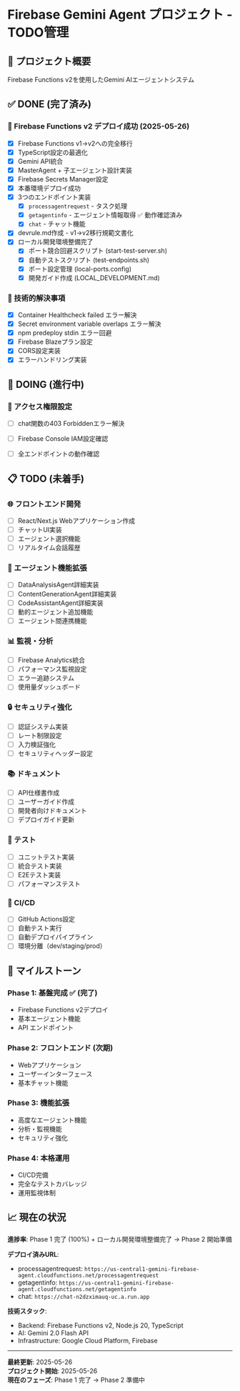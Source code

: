 # Firebase Gemini Agent プロジェクト - TODO管理

## 🎯 プロジェクト概要
Firebase Functions v2を使用したGemini AIエージェントシステム

## ✅ DONE (完了済み)

### 🚀 Firebase Functions v2 デプロイ成功 (2025-05-26)
- [x] Firebase Functions v1→v2への完全移行
- [x] TypeScript設定の最適化
- [x] Gemini API統合
- [x] MasterAgent + 子エージェント設計実装
- [x] Firebase Secrets Manager設定
- [x] 本番環境デプロイ成功
- [x] 3つのエンドポイント実装
  - [x] `processagentrequest` - タスク処理
  - [x] `getagentinfo` - エージェント情報取得 ✅ 動作確認済み
  - [x] `chat` - チャット機能
- [x] devrule.md作成 - v1→v2移行規範文書化
- [x] ローカル開発環境整備完了
  - [x] ポート競合回避スクリプト (start-test-server.sh)
  - [x] 自動テストスクリプト (test-endpoints.sh)
  - [x] ポート設定管理 (local-ports.config)
  - [x] 開発ガイド作成 (LOCAL_DEVELOPMENT.md)

### 🔧 技術的解決事項
- [x] Container Healthcheck failed エラー解決
- [x] Secret environment variable overlaps エラー解決
- [x] npm predeploy stdin エラー回避
- [x] Firebase Blazeプラン設定
- [x] CORS設定実装
- [x] エラーハンドリング実装

## 🔄 DOING (進行中)

### 🔐 アクセス権限設定
- [ ] chat関数の403 Forbiddenエラー解決
- [ ] Firebase Console IAM設定確認
- [ ] 全エンドポイントの動作確認



## 📋 TODO (未着手)

### 🌐 フロントエンド開発
- [ ] React/Next.js Webアプリケーション作成
- [ ] チャットUI実装
- [ ] エージェント選択機能
- [ ] リアルタイム会話履歴

### 🤖 エージェント機能拡張
- [ ] DataAnalysisAgent詳細実装
- [ ] ContentGenerationAgent詳細実装
- [ ] CodeAssistantAgent詳細実装
- [ ] 動的エージェント追加機能
- [ ] エージェント間連携機能

### 📊 監視・分析
- [ ] Firebase Analytics統合
- [ ] パフォーマンス監視設定
- [ ] エラー追跡システム
- [ ] 使用量ダッシュボード

### 🔒 セキュリティ強化
- [ ] 認証システム実装
- [ ] レート制限設定
- [ ] 入力検証強化
- [ ] セキュリティヘッダー設定

### 📚 ドキュメント
- [ ] API仕様書作成
- [ ] ユーザーガイド作成
- [ ] 開発者向けドキュメント
- [ ] デプロイガイド更新

### 🧪 テスト
- [ ] ユニットテスト実装
- [ ] 統合テスト実装
- [ ] E2Eテスト実装
- [ ] パフォーマンステスト

### 🚀 CI/CD
- [ ] GitHub Actions設定
- [ ] 自動テスト実行
- [ ] 自動デプロイパイプライン
- [ ] 環境分離（dev/staging/prod）

## 🎯 マイルストーン

### Phase 1: 基盤完成 ✅ (完了)
- Firebase Functions v2デプロイ
- 基本エージェント機能
- API エンドポイント

### Phase 2: フロントエンド (次期)
- Webアプリケーション
- ユーザーインターフェース
- 基本チャット機能

### Phase 3: 機能拡張
- 高度なエージェント機能
- 分析・監視機能
- セキュリティ強化

### Phase 4: 本格運用
- CI/CD完備
- 完全なテストカバレッジ
- 運用監視体制

## 📈 現在の状況

**進捗率**: Phase 1 完了 (100%) + ローカル開発環境整備完了 → Phase 2 開始準備

**デプロイ済みURL**:
- processagentrequest: `https://us-central1-gemini-firebase-agent.cloudfunctions.net/processagentrequest`
- getagentinfo: `https://us-central1-gemini-firebase-agent.cloudfunctions.net/getagentinfo`
- chat: `https://chat-n2dzximauq-uc.a.run.app`

**技術スタック**:
- Backend: Firebase Functions v2, Node.js 20, TypeScript
- AI: Gemini 2.0 Flash API
- Infrastructure: Google Cloud Platform, Firebase

---

**最終更新**: 2025-05-26  
**プロジェクト開始**: 2025-05-26  
**現在のフェーズ**: Phase 1 完了 → Phase 2 準備中 